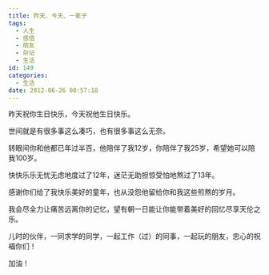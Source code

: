 ```yaml
---
title: 昨天、今天、一辈子
tags:
  - 人生
  - 感悟
  - 朋友
  - 杂记
  - 生活
id: 149
categories:
  - 生活
date: 2012-06-26 00:57:18
---
```


昨天祝你生日快乐，今天祝他生日快乐。

世间就是有很多事这么凑巧，也有很多事这么无奈。

转眼间你和他都已年过半百，他陪伴了我12岁，你陪伴了我25岁，希望她可以陪我100岁。

快快乐乐无忧无虑地度过了12年，迷茫无助担惊受怕地熬过了13年。

感谢你们给了我快乐美好的童年，也从没怨他留给你和我这些煎熬的岁月。

我会尽全力让痛苦远离你的记忆，望有朝一日能让你能带着美好的回忆尽享天伦之乐。

儿时的伙伴，一同求学的同学，一起工作（过）的同事，一起玩的朋友，忠心的祝福你们！

加油！